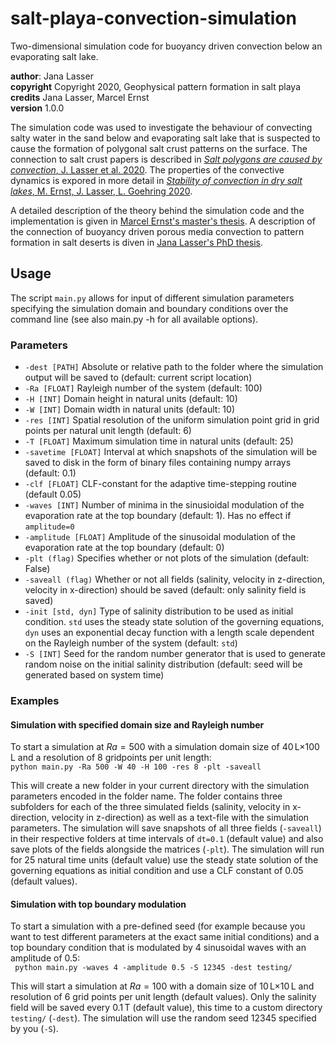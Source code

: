 # salt-playa-convection-simulation
Two-dimensional simulation code for buoyancy driven convection below an evaporating salt lake.  

**author**: Jana Lasser  
**copyright** Copyright 2020, Geophysical pattern formation in salt playa  
**credits** Jana Lasser, Marcel Ernst  
**version** 1.0.0  

The simulation code was used to investigate the behaviour of convecting salty water in the sand below and evaporating salt lake that is suspected to cause the formation of polygonal salt crust patterns on the surface. The connection to salt crust papers is described in [_Salt polygons are caused by convection_, J. Lasser et al. 2020](https://arxiv.org/pdf/1902.03600). The properties of the convective dynamics is expored in more detail in [_Stability of convection in dry salt lakes_, M. Ernst, J. Lasser, L. Goehring 2020](https://arxiv.org/abs/2004.10578).


A detailed description of the theory behind the simulation code and the implementation is given in [Marcel Ernst's master's thesis](http://hdl.handle.net/21.11116/0000-0002-16A7-9). A description of the connection of buoyancy driven porous media convection to pattern formation in salt deserts is diven in [Jana Lasser's PhD thesis](http://hdl.handle.net/11858/00-1735-0000-002E-E5DB-2).

## Usage
The script ```main.py``` allows for input of different simulation parameters specifying the simulation domain and boundary conditions over the command line (see also main.py -h for all available options).

### Parameters
* ```-dest [PATH]``` Absolute or relative path to the folder where the simulation output will be saved to (default: current script location)
* ```-Ra [FLOAT]``` Rayleigh number of the system (default: 100)
* ```-H [INT]``` Domain height in natural units (default: 10)
* ```-W [INT]``` Domain width in natural units (default: 10)
* ```-res [INT]``` Spatial resolution of the uniform simulation point grid in grid points per natural unit length (default: 6)
* ```-T [FLOAT]``` Maximum simulation time in natural units (default: 25)
* ```-savetime [FLOAT]``` Interval at which snapshots of the simulation will be saved to disk in the form of binary files containing numpy arrays (default: 0.1)
* ```-clf [FLOAT]``` CLF-constant for the adaptive time-stepping routine (default 0.05)
* ```-waves [INT]``` Number of minima in the sinusioidal modulation of the evaporation rate at the top boundary (default: 1). Has no effect if ```amplitude=0```
* ```-amplitude [FLOAT]``` Amplitude of the sinusoidal modulation of the evaporation rate at the top boundary (default: 0)
* ```-plt (flag)``` Specifies whether or not plots of the simulation (default: False)
* ```-saveall (flag)``` Whether or not all fields (salinity, velocity in z-direction, velocity in x-direction) should be saved (default: only salinity field is saved)
* ```-init [std, dyn]``` Type of salinity distribution to be used as initial condition. ```std``` uses the steady state solution of the governing equations, ```dyn``` uses an exponential decay function with a length scale dependent on the Rayleigh number of the system (default: ```std```)
* ```-S [INT]``` Seed for the random number generator that is used to generate random noise on the initial salinity distribution (default: seed will be generated based on system time)

### Examples
#### Simulation with specified domain size and Rayleigh number
To start a simulation at $Ra=500$ with a simulation domain size of $40\,$L$\times 100\,$L and a resolution of 8 gridpoints per unit length:  
```python main.py -Ra 500 -W 40 -H 100 -res 8 -plt -saveall```  

This will create a new folder in your current directory with the simulation parameters encoded in the folder name. The folder contains three subfolders for each of the three simulated fields (salinity, velocity in x-direction, velocity in z-direction) as well as a text-file with the simulation parameters. The simulation will save snapshots of all three fields (```-saveall```) in their respective folders at time intervals of ```dt=0.1``` (default value) and also save plots of the fields alongside the matrices (```-plt```). The simulation will run for 25 natural time units (default value) use the steady state solution of the governing equations as initial condition and use a CLF constant of 0.05 (default values).

#### Simulation with top boundary modulation
To start a simulation with a pre-defined seed (for example because you want to test different parameters at the exact same initial conditions) and a top boundary condition that is modulated by 4 sinusoidal waves with an amplitude of 0.5:  
``` python main.py -waves 4 -amplitude 0.5 -S 12345 -dest testing/```  

This will start a simulation at $Ra=100$ with a domain size of $10\,$L$\times 10\,$L and resolution of 6 grid points per unit length (default values). Only the salinity field will be saved every $0.1\,$T (default value), this time to a custom directory ```testing/``` (```-dest```). The simulation will use the random seed 12345 specified by you (```-S```).
